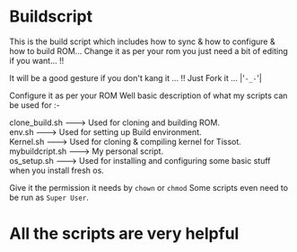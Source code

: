 # Buildscript
This is the build script which includes how to sync &amp; how to configure &amp; how to build ROM... Change it as per your rom you just need a bit of editing if you want... !! 

It will be a good gesture if you don't kang it ... !! Just Fork it ... |'`-_-`'|

Configure it as per your ROM
Well basic description of what my scripts can be used for :-

clone_build.sh ---> Used for cloning and building ROM. </br>
env.sh --->  Used for setting up Build environment. </br>
Kernel.sh ---> Used for cloning &amp; compiling kernel for Tissot. </br>
mybuildcript.sh ---> My personal script. </br>
os_setup.sh ---> Used for installing and configuring some basic stuff when you install fresh os. </br>

Give it the permission it needs by `chown` or `chmod`
Some scripts even need to be run as `Super User`.

# All the scripts are very helpful
